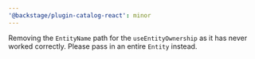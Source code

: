 ```yaml
---
'@backstage/plugin-catalog-react': minor
---
```


Removing the `EntityName` path for the `useEntityOwnership` as it has never worked correctly. Please pass in an entire `Entity` instead.
